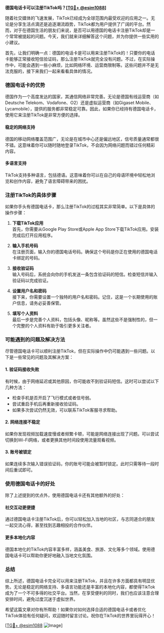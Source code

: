 **德国电话卡可以注册TikTok吗？[[TG💪+ @esim1088](https://t.me/s/esim1088)]**

随着社交媒体的飞速发展，TikTok已经成为全球范围内最受欢迎的应用之一。无论是分享生活点滴还是追逐潮流趋势，TikTok都为用户提供了广阔的平台。然而，对于在德国生活的朋友们来说，是否可以用德国的电话卡注册TikTok却是一个常常被提起的问题。今天，我们就来详细解答这个问题，并为你提供一些实用的小建议。

首先，让我们明确一点：德国的电话卡是可以用来注册TikTok的！只要你的电话卡能够正常接收短信验证码，那么注册TikTok就完全没有问题。不过，在实际操作中，可能会遇到一些小麻烦，比如网络环境、运营商限制等。这些问题并不是无法克服的，接下来我们一起来看看具体的情况。

### 德国电话卡的优势

德国作为一个高度发达的国家，其通信网络非常完善。无论是德国有线运营商（如Deutsche Telekom、Vodafone、O2）还是虚拟运营商（如Gigaset Mobile、Lycamobile），提供的服务都非常稳定可靠。因此，如果你已经持有德国电话卡，使用它来注册TikTok是非常方便的选择。

#### 稳定的网络支持
德国的移动网络覆盖范围广，无论是在城市中心还是偏远地区，信号质量通常都很不错。这意味着你可以随时随地登录TikTok，不会因为网络问题而错过任何精彩内容。

#### 多语言支持
TikTok支持多种语言，包括德语。这意味着你可以在自己的母语环境中轻松地浏览和创作内容，避免了语言障碍带来的困扰。

### 注册TikTok的具体步骤

如果你手头有德国电话卡，那么注册TikTok的过程其实非常简单。以下是具体的操作步骤：

1. **下载TikTok应用**  
   首先，你需要从Google Play Store或Apple App Store下载TikTok应用。安装完成后打开应用程序。

2. **输入手机号码**  
   在注册页面，输入你的德国电话号码。确保这个号码是你正在使用的德国电话卡绑定的号码。

3. **接收验证码**  
   输入号码后，系统会向你的手机发送一条包含验证码的短信。检查短信并输入验证码以完成验证。

4. **设置用户名和密码**  
   接下来，你需要设置一个独特的用户名和密码。记住，这是一个长期使用的账户信息，请务必妥善保管。

5. **填写个人资料**  
   最后一步是完善个人资料，包括头像、昵称等。虽然这些不是强制性的，但一个完整的个人资料有助于吸引更多关注者。

### 可能遇到的问题及解决方法

尽管德国电话卡可以顺利注册TikTok，但在实际操作中仍可能遇到一些问题。以下是一些常见的问题及其解决方案：

#### 1. 验证码接收失败
有时候，由于网络延迟或其他原因，你可能收不到验证码短信。这时可以尝试以下几种方法：
- 检查手机是否开启了飞行模式或者信号弱。
- 尝试重启手机后再重新接收验证码。
- 如果多次尝试仍然无效，可以联系TikTok客服寻求帮助。

#### 2. 网络连接不稳定
如果你发现视频加载速度慢或者频繁卡顿，可能是网络连接出现了问题。可以尝试切换到Wi-Fi网络，或者更换其他时间段使用流量观看视频。

#### 3. 账号被锁定
如果连续多次输入错误验证码，你的账号可能会被暂时锁定。此时只需等待一段时间后重试即可。

### 使用德国电话卡的好处

除了上述提到的优点外，使用德国电话卡还有其他额外的好处：

#### 社交互动更便捷
通过德国电话卡注册TikTok后，你可以轻松加入当地的社区，与志同道合的朋友一起交流心得，甚至找到志趣相投的合作伙伴。

#### 更多本地化内容
德国本地化的TikTok内容丰富多样，涵盖美食、旅游、文化等多个领域。使用德国电话卡可以帮助你更好地融入当地文化氛围。

### 总结

综上所述，德国电话卡完全可以用来注册TikTok，并且在许多方面都具有明显优势。无论是稳定的网络支持、多语言功能还是丰富的本地化内容，都使得TikTok成为了一个不可多得的社交平台。当然，在享受便利的同时，我们也应该注意合理安排时间，避免过度沉迷于虚拟世界。

希望这篇文章对你有所帮助！如果你对如何选择合适的德国电话卡或者优化TikTok体验有任何疑问，欢迎随时留言讨论。祝你在TikTok的世界里玩得开心！

[[TG💪+ @esim1088](https://t.me/s/esim1088) ![Image](https://i.postimg.cc/4NQfJmqS/Snipaste-2025-05-13-00-14-12.png)]